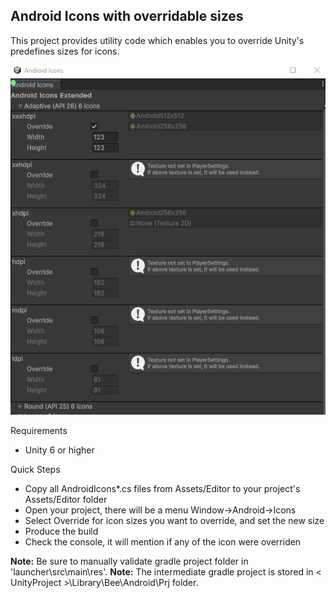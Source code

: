 ## Android Icons with overridable sizes

This project provides utility code which enables you to override Unity's predefines sizes for icons.

![image](img/icons.png)

Requirements
* Unity 6 or higher

Quick Steps
* Copy all AndroidIcons*.cs files from Assets/Editor to your project's Assets/Editor folder
* Open your project, there will be a menu Window->Android->Icons
* Select Override for icon sizes you want to override, and set the new size
* Produce the build
* Check the console, it will mention if any of the icon were overriden


**Note:** Be sure to manually validate gradle project folder in 'launcher\src\main\res'.
**Note:** The intermediate gradle project is stored in < UnityProject >\Library\Bee\Android\Prj folder.